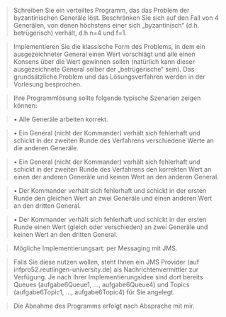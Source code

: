 > Schreiben Sie ein verteiltes Programm, das das Problem der byzantinischen Generäle
> löst. Beschränken Sie sich auf den Fall von 4 Generälen, von denen höchstens einer
> sich „byzantinisch“ (d.h. betrügerisch) verhält, d.h n=4 und f=1.

> Implementieren Sie die klassische Form des Problems, in dem ein ausgezeichneter
> General einen Wert vorschlägt und alle einen Konsens über die Wert gewinnen sollen
> (natürlich kann dieser ausgezeichnete General selber der „betrügerische“ sein).
> Das grundsätzliche Problem und das Lösungsverfahren werden in der Vorlesung
> besprochen.

> Ihre Programmlösung sollte folgende typische Szenarien zeigen können:

> • Alle Generäle arbeiten korrekt.

> • Ein General (nicht der Kommander) verhält sich fehlerhaft und schickt in
> der zweiten Runde des Verfahrens verschiedene Werte an die anderen
> Generäle.

> • Ein General (nicht der Kommander) verhält sich fehlerhaft und schickt in
> der zweiten Runde des Verfahrens den korrekten Wert an einen der
> anderen Generäle und keinen Wert an den anderen General.

> • Der Kommander verhält sich fehlerhaft und schickt in der ersten Runde
> den gleichen Wert an zwei Generäle und einen anderen Wert an den
> dritten General.

> • Der Kommander verhält sich fehlerhaft und schickt in der ersten Runde
> einen Wert (gleich oder verschieden) an zwei Generäle und keinen Wert
> an den dritten General.

> Mögliche Implementierungsart: per Messaging mit JMS.

> Falls Sie diese nutzen wollen, steht Ihnen ein JMS Provider (auf
> infpro52.reutlingen-university.de) als Nachrichtenvermittler zur Verfügung.
> Je nach Ihrer Implementierungsidee sind dort bereits Queues (aufgabe6Queue1, …,
> aufgabe6Queue4) und Topics (aufgabe6Topic1, …, aufgabe6Topic4) für Sie angelegt.

> Die Abnahme des Programms erfolgt nach Absprache mit mir.